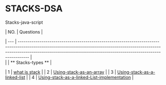 # STACKS-DSA
Stacks-java-script


| NO. | Questions                                                                                                                                                                  |

| --- | ----------------------------------------------------------------------------------------------------------------------------------------------------------------------------------------------------------------------------------------------- |   
|     |   ** Stacks-types **                                                                                                                                                       |

|  1  | [what is stack](#)                                                                                                                                                         |
|  2  | [Using-stack-as-an-array](#)                                                                                                                                               |
|  3  | [Using-stack-as-a-linked-list](#)                                                                                                                                          |
|  4  | [Using-stack-as-a-linked-List-implementation](#)                                                                                                                           |
